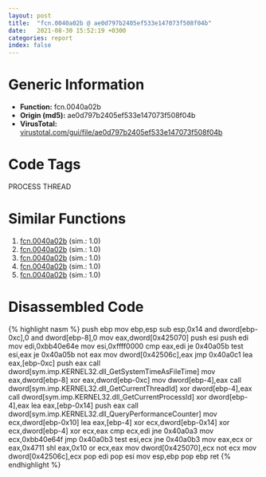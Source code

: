 ```yaml
---
layout: post
title:  "fcn.0040a02b @ ae0d797b2405ef533e147073f508f04b"
date:   2021-08-30 15:52:19 +0300
categories: report
index: false
---
```


# Generic Information
- **Function:** fcn.0040a02b
- **Origin (md5):** ae0d797b2405ef533e147073f508f04b
- **VirusTotal:** [virustotal.com/gui/file/ae0d797b2405ef533e147073f508f04b][virustotal_ref]

# Code Tags
<span class="tag" id="PROCESS">PROCESS</span>
<span class="tag" id="THREAD">THREAD</span>


# Similar Functions

1. [fcn.0040a02b][similar_1_ref] (sim.: 1.0)
2. [fcn.0040a02b][similar_2_ref] (sim.: 1.0)
3. [fcn.0040a02b][similar_3_ref] (sim.: 1.0)
4. [fcn.0040a02b][similar_4_ref] (sim.: 1.0)
5. [fcn.0040a02b][similar_5_ref] (sim.: 1.0)


# Disassembled Code

{% highlight nasm %}
push ebp
mov ebp,esp
sub esp,0x14
and dword[ebp-0xc],0
and dword[ebp-8],0
mov eax,dword[0x425070]
push esi
push edi
mov edi,0xbb40e64e
mov esi,0xffff0000
cmp eax,edi
je 0x40a05b
test esi,eax
je 0x40a05b
not eax
mov dword[0x42506c],eax
jmp 0x40a0c1
lea eax,[ebp-0xc]
push eax
call dword[sym.imp.KERNEL32.dll_GetSystemTimeAsFileTime]
mov eax,dword[ebp-8]
xor eax,dword[ebp-0xc]
mov dword[ebp-4],eax
call dword[sym.imp.KERNEL32.dll_GetCurrentThreadId]
xor dword[ebp-4],eax
call dword[sym.imp.KERNEL32.dll_GetCurrentProcessId]
xor dword[ebp-4],eax
lea eax,[ebp-0x14]
push eax
call dword[sym.imp.KERNEL32.dll_QueryPerformanceCounter]
mov ecx,dword[ebp-0x10]
lea eax,[ebp-4]
xor ecx,dword[ebp-0x14]
xor ecx,dword[ebp-4]
xor ecx,eax
cmp ecx,edi
jne 0x40a0a3
mov ecx,0xbb40e64f
jmp 0x40a0b3
test esi,ecx
jne 0x40a0b3
mov eax,ecx
or eax,0x4711
shl eax,0x10
or ecx,eax
mov dword[0x425070],ecx
not ecx
mov dword[0x42506c],ecx
pop edi
pop esi
mov esp,ebp
pop ebp
ret 
{% endhighlight %}


[similar_1_ref]: /report/fcn.0040a02b@08f4aca455f8d036492a37c45ed0a4a9
[similar_2_ref]: /report/fcn.0040a02b@b126e27183b007b246425b95392cae71
[similar_3_ref]: /report/fcn.0040a02b@0b073c89b077a27e3496540be7574e33
[similar_4_ref]: /report/fcn.0040a02b@a7fde220a04c8ad1ded25e571c4daa50
[similar_5_ref]: /report/fcn.0040a02b@ed2190c0d8e9302a8f4d8ac702731b90
[virustotal_ref]: https://www.virustotal.com/gui/file/ae0d797b2405ef533e147073f508f04b